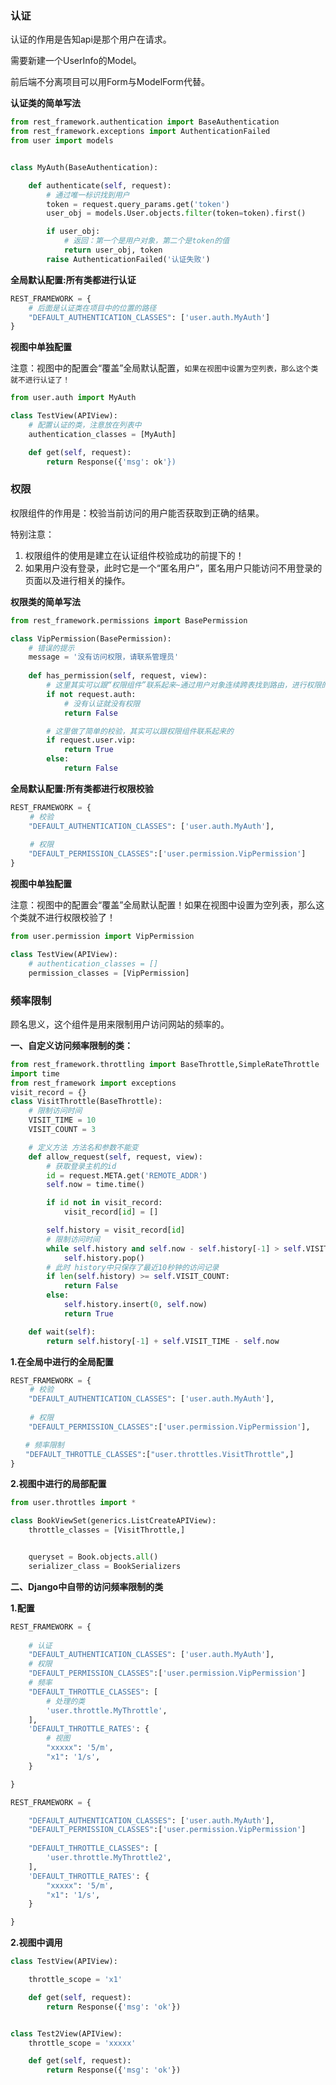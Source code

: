 ### 认证

认证的作用是告知api是那个用户在请求。

需要新建一个UserInfo的Model。

前后端不分离项目可以用Form与ModelForm代替。

**认证类的简单写法**

```python
from rest_framework.authentication import BaseAuthentication
from rest_framework.exceptions import AuthenticationFailed
from user import models


class MyAuth(BaseAuthentication):

    def authenticate(self, request):
        # 通过唯一标识找到用户
        token = request.query_params.get('token')
        user_obj = models.User.objects.filter(token=token).first()

        if user_obj:
            # 返回：第一个是用户对象，第二个是token的值
            return user_obj, token
        raise AuthenticationFailed('认证失败')
```

**全局默认配置:所有类都进行认证**

```python
REST_FRAMEWORK = {    
    # 后面是认证类在项目中的位置的路径
    "DEFAULT_AUTHENTICATION_CLASSES": ['user.auth.MyAuth']
}
```

**视图中单独配置**

 注意：视图中的配置会“覆盖”全局默认配置，`如果在视图中设置为空列表，那么这个类就不进行认证了！` 

```python
from user.auth import MyAuth

class TestView(APIView):
	# 配置认证的类，注意放在列表中
    authentication_classes = [MyAuth]

    def get(self, request):
        return Response({'msg': ok'})
```

### 权限

权限组件的作用是：校验当前访问的用户能否获取到正确的结果。

特别注意：

1. 权限组件的使用是建立在认证组件校验成功的前提下的！
2. 如果用户没有登录，此时它是一个“匿名用户”，匿名用户只能访问不用登录的页面以及进行相关的操作。

**权限类的简单写法**

```python
from rest_framework.permissions import BasePermission

class VipPermission(BasePermission):
    # 错误的提示
    message = '没有访问权限，请联系管理员'
    
    def has_permission(self, request, view):
        # 这里其实可以跟“权限组件”联系起来~通过用户对象连续跨表找到路由，进行权限的校验
        if not request.auth:
            # 没有认证就没有权限
            return False

        # 这里做了简单的校验，其实可以跟权限组件联系起来的
        if request.user.vip:
            return True
        else:
            return False
```

**全局默认配置:所有类都进行权限校验**

```python
REST_FRAMEWORK = {
　　 # 校验　
    "DEFAULT_AUTHENTICATION_CLASSES": ['user.auth.MyAuth'],
    
　　 # 权限
    "DEFAULT_PERMISSION_CLASSES":['user.permission.VipPermission']
}
```

**视图中单独配置**

 注意：视图中的配置会“覆盖”全局默认配置！如果在视图中设置为空列表，那么这个类就不进行权限校验了！ 

```python
from user.permission import VipPermission

class TestView(APIView):
    # authentication_classes = []
    permission_classes = [VipPermission]
```

### 频率限制

 顾名思义，这个组件是用来限制用户访问网站的频率的。 

**一、自定义访问频率限制的类：**

```python
from rest_framework.throttling import BaseThrottle,SimpleRateThrottle
import time
from rest_framework import exceptions
visit_record = {}
class VisitThrottle(BaseThrottle):
    # 限制访问时间
    VISIT_TIME = 10
    VISIT_COUNT = 3

    # 定义方法 方法名和参数不能变
    def allow_request(self, request, view):
        # 获取登录主机的id
        id = request.META.get('REMOTE_ADDR')
        self.now = time.time()

        if id not in visit_record:
            visit_record[id] = []

        self.history = visit_record[id]
        # 限制访问时间
        while self.history and self.now - self.history[-1] > self.VISIT_TIME:
            self.history.pop()
        # 此时 history中只保存了最近10秒钟的访问记录
        if len(self.history) >= self.VISIT_COUNT:
            return False
        else:
            self.history.insert(0, self.now)
            return True

    def wait(self):
        return self.history[-1] + self.VISIT_TIME - self.now
```

 **1.在全局中进行的全局配置** 

```python
REST_FRAMEWORK = {
　　 # 校验　
    "DEFAULT_AUTHENTICATION_CLASSES": ['user.auth.MyAuth'],
    
　　 # 权限
    "DEFAULT_PERMISSION_CLASSES":['user.permission.VipPermission'],

　　# 频率限制
　　"DEFAULT_THROTTLE_CLASSES":["user.throttles.VisitThrottle",]
}
```

 **2.视图中进行的局部配置** 

```python
from user.throttles import *

class BookViewSet(generics.ListCreateAPIView):
    throttle_classes = [VisitThrottle,]


    queryset = Book.objects.all()
    serializer_class = BookSerializers
```

**二、Django中自带的访问频率限制的类**

**1.配置**

```python
REST_FRAMEWORK = {
    
    # 认证
    "DEFAULT_AUTHENTICATION_CLASSES": ['user.auth.MyAuth'],
    # 权限
    "DEFAULT_PERMISSION_CLASSES":['user.permission.VipPermission']
    # 频率
    "DEFAULT_THROTTLE_CLASSES": [
        # 处理的类
        'user.throttle.MyThrottle',
    ],
    'DEFAULT_THROTTLE_RATES': {
        # 视图
        "xxxxx": '5/m',
        "x1": '1/s',
    }

}

REST_FRAMEWORK = {

    "DEFAULT_AUTHENTICATION_CLASSES": ['user.auth.MyAuth'],
    "DEFAULT_PERMISSION_CLASSES":['user.permission.VipPermission']
    
    "DEFAULT_THROTTLE_CLASSES": [
        'user.throttle.MyThrottle2',
    ],
    'DEFAULT_THROTTLE_RATES': {
        "xxxxx": '5/m',
        "x1": '1/s',
    }

}
```

**2.视图中调用**

```python
class TestView(APIView):

    throttle_scope = 'x1'

    def get(self, request):
        return Response({'msg': 'ok'})


class Test2View(APIView):
    throttle_scope = 'xxxxx'

    def get(self, request):
        return Response({'msg': 'ok'})
```

